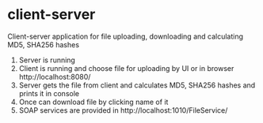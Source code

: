 # client-server

Client-server application for file uploading, downloading
and calculating MD5, SHA256 hashes

1) Server is running
2) Client is running and choose file for uploading by UI or in browser http://localhost:8080/
3) Server gets the file from client and calculates MD5, SHA256 hashes and prints it in console
4) Once can download file by clicking name of it
5) SOAP services are provided in http://localhost:1010/FileService/
